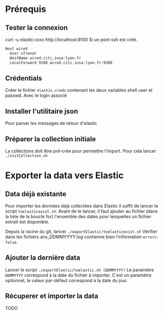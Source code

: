 # Prérequis
## Tester la connexion
curl -u elastic:xxxx http://localhost:9100
Si un pont ssh est créé.

```bash
Host wired
  User sfrenot
  HostName wired.citi.insa-lyon.fr
  LocalForward 9100 wired.citi.insa-lyon.fr:9200
```

## Crédentials
Créer le fichier `elastic.creds` contenant les deux variables shell user et passwd. Avec le login associé

## Installer l'utilitaire json
Pour parser les messages de retour d'elastic

## Préparer la collection initiale
La collections doit être pré-crée pour permettre l'import.
Pour cela lancer `./initCollection.sh`

# Exporter la data vers Elastic
## Data déjà existante

 Pour importer les données déjà collectées dans Elastic il suffit de lancer le script `toelasticexist.sh`.
 Avant de le lancer, il faut ajouter au fichier (dans la liste de la boucle for) l'ensemble des dates pour lesquelles un fichier extrait est disponible.

 Depuis la racine du git, lancer `./exportElastic/toelasticexist.sh`
 Vérifier dans les fichiers ans_DDMMYYYY.log contienne bien l'information `errors: false`.

## Ajouter la dernière data

 Lancer le script `./exportElastic/toelastic.sh (DDMMYYYY)`
 Le paramètre `DDMMYYYY` correspond à la date du fichier à importer.
 C'est un paramètre optionnel, la valeur par-défaut correspond à la date du jour.



 ## Récuperer et importer la data
 TODO
